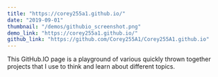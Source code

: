 ```yaml
---
title: "https://corey255a1.github.io/"
date: "2019-09-01"
thumbnail: "/demos/githubio_screenshot.png"
demo_link: "https://corey255a1.github.io/"
github_link: "https://github.com/Corey255A1/Corey255A1.github.io"
---
```

This GitHub.IO page is a playground of various quickly thrown together projects that I use to think and learn about different topics. 